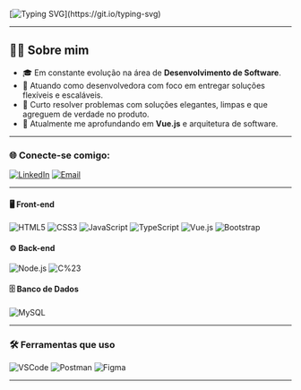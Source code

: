 [![Typing SVG](https://readme-typing-svg.herokuapp.com/?color=c77dff&size=23&center=true&vCenter=true&width=1000&lines=Ol%C3%A1%2C+eu+sou+a+Camila+Peretto!;Bem-vindo+ao+meu+GitHub!)](https://git.io/typing-svg)

---

## 👩‍💻 **Sobre mim**

- 🎓 Em constante evolução na área de **Desenvolvimento de Software**.
- 💼 Atuando como desenvolvedora com foco em entregar soluções flexíveis e escaláveis.
- 🚀 Curto resolver problemas com soluções elegantes, limpas e que agreguem de verdade no produto.
- 🌱 Atualmente me aprofundando em **Vue.js** e arquitetura de software.

---

### 🌐 **Conecte-se comigo**:

   [![LinkedIn](https://img.shields.io/badge/LinkedIn-0077B5?style=for-the-badge&logo=linkedin&logoColor=white "LinkedIn")](https://www.linkedin.com/in/camila-peretto/)
   [![Email](https://img.shields.io/badge/Gmail-ca0b4a?style=for-the-badge&logo=gmail&logoColor=white "Email")](mailto:camilaperetto120@gmail.com)
  
---

#### 🖥️ **Front-end**

![HTML5](https://img.shields.io/badge/HTML5-E34F26?logo=html5&logoColor=ffffff&style=for-the-badge)
![CSS3](https://img.shields.io/badge/CSS3-1572B6?logo=css3&logoColor=ffffff&style=for-the-badge)
![JavaScript](https://img.shields.io/badge/JavaScript-F7DF1E?logo=javascript&logoColor=000000&style=for-the-badge)
![TypeScript](https://img.shields.io/badge/TypeScript-3178C6?logo=typescript&logoColor=ffffff&style=for-the-badge)
![Vue.js](https://img.shields.io/badge/Vue.js-42b883?logo=vue.js&logoColor=ffffff&style=for-the-badge)
![Bootstrap](https://img.shields.io/badge/Bootstrap-7952B3?logo=bootstrap&logoColor=ffffff&style=for-the-badge)

#### ⚙️ **Back-end**
![Node.js](https://img.shields.io/badge/Node.js-339933?logo=nodedotjs&logoColor=ffffff&style=for-the-badge)
![C%23](https://img.shields.io/badge/C%23-239120?logo=c-sharp&logoColor=ffffff&style=for-the-badge)

#### 🗄️ **Banco de Dados**

![MySQL](https://img.shields.io/badge/MySQL-4479A1?logo=mysql&logoColor=ffffff&style=for-the-badge)

---

### 🛠️ **Ferramentas que uso**

![VSCode](https://img.shields.io/badge/VSCode-007ACC?logo=visualstudiocode&logoColor=ffffff&style=for-the-badge)
![Postman](https://img.shields.io/badge/Postman-FF6C37?logo=postman&logoColor=ffffff&style=for-the-badge)
![Figma](https://img.shields.io/badge/Figma-F24E1E?logo=figma&logoColor=ffffff&style=for-the-badge)

---
